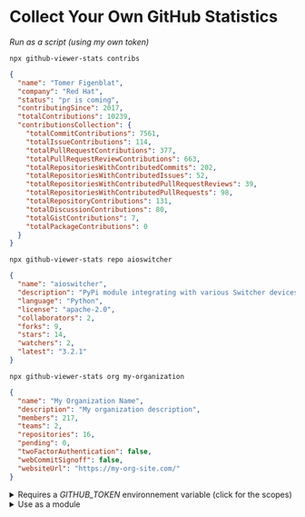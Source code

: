 <h1>Collect Your Own GitHub Statistics</h1>

<p>

<em>Run as a script (using my own token)</em>

```shell
npx github-viewer-stats contribs
```

</p>

<p>

<!--START OF STATS-->

```json
{
  "name": "Tomer Figenblat",
  "company": "Red Hat",
  "status": "pr is coming",
  "contributingSince": 2017,
  "totalContributions": 10239,
  "contributionsCollection": {
    "totalCommitContributions": 7561,
    "totalIssueContributions": 114,
    "totalPullRequestContributions": 377,
    "totalPullRequestReviewContributions": 663,
    "totalRepositoriesWithContributedCommits": 202,
    "totalRepositoriesWithContributedIssues": 52,
    "totalRepositoriesWithContributedPullRequestReviews": 39,
    "totalRepositoriesWithContributedPullRequests": 98,
    "totalRepositoryContributions": 131,
    "totalDiscussionContributions": 80,
    "totalGistContributions": 7,
    "totalPackageContributions": 0
  }
}
```

<!--END OF STATS-->

```shell
npx github-viewer-stats repo aioswitcher
```

<!--START OF REPO-->

```json
{
  "name": "aioswitcher",
  "description": "PyPi module integrating with various Switcher devices",
  "language": "Python",
  "license": "apache-2.0",
  "collaborators": 2,
  "forks": 9,
  "stars": 14,
  "watchers": 2,
  "latest": "3.2.1"
}
```

<!--END OF REPO-->

```shell
npx github-viewer-stats org my-organization
```

```json
{
  "name": "My Organization Name",
  "description": "My organization description",
  "members": 217,
  "teams": 2,
  "repositories": 16,
  "pending": 0,
  "twoFactorAuthentication": false,
  "webCommitSignoff": false,
  "websiteUrl": "https://my-org-site.com/"
}

```

</p>

<details>
  <summary>Requires a <em>GITHUB_TOKEN</em> environnement variable (click for the scopes)</summary>
  <p>
  <ul>
    <li>repo</li>
    <li>read:packages</li>
    <li>read:user</li>
    <li>read:discussion</li>
    <li>admin:org</li>
  </ul>

  <em>admin:org</em> is only required for admin level organization stats, such as 2fa and pending members.<br/>
  If you do not require these admin properties or do not have admin permission to the organization to begin with, you can use <em>read:org</em> instead.<br/>
  Of course if won't use this tool for retrieving organization statistics, you can omit the <em>admin</em> all together.

  </p>
</details>

<details>
<summary>Use as a module</summary>

<p>

```shell
npm install --save github-viewer-stats
```

</p>

```javascript
// print my user statistics to the console
require('github-viewer-stats').contribs().then(r => console.log(JSON.stringify(r, null, 2)));
// print cool-org-name organization statistics to the console
require('github-viewer-stats').org('cool-org-name').then(r => console.log(JSON.stringify(r, null, 2)));
// print my aioswitcher repository statistics to the console
require('github-viewer-stats').repo('aioswitcher').then(r => console.log(JSON.stringify(r, null, 2)));
```

<details>
  <summary>Detailed example</summary>
  <p>

  ```javascript
  const { contribs, org, repo } = require('github-viewer-stats');

  async function main() {
    // collect my user statistics
    let myContributions = await contribs();
    console.log(JSON.stringify(myContributions, null, 2));

    // collect cool-org-name organization statistics
    let myOrg = await org('cool-org-name');
    console.log(JSON.stringify(myOrg, null, 2));

    // collect my aioswitcher repository statistics
    let myRepo = await repo('aioswitcher');
    console.log(JSON.stringify(myRepo, null, 2));
  }

  main();
  ```

  </p>
</details>

</details>
